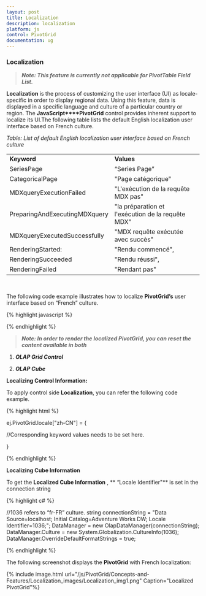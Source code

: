 ```yaml
---
layout: post
title: Localization
description: localization
platform: js
control: PivotGrid
documentation: ug
---
```


### Localization

>_**Note: This feature is currently not applicable for PivotTable Field List.**_

**Localization** is the process of customizing the user interface (UI) as locale-specific in order to display regional data. Using this feature, data is displayed in a specific language and culture of a particular country or region. The **JavaScript****PivotGrid** control provides inherent support to localize its UI.The following table lists the default English localization user interface based on French culture. 

_Table: List of default English localization user interface based on French culture_

<table>
<tr>
<td>
<b>Keyword</b></td><td>
<b>Values</b></td></tr>
<tr>
<td>
SeriesPage</td><td>
“Series Page”</td></tr>
<tr>
<td>
CategoricalPage</td><td>
"Page catégorique"</td></tr>
<tr>
<td>
MDXqueryExecutionFailed</td><td>
"L'exécution de la requête MDX pas"</td></tr>
<tr>
<td>
PreparingAndExecutingMDXquery</td><td>
"la préparation et l'exécution de la requête MDX"</td></tr>
<tr>
<td>
MDXqueryExecutedSuccessfully</td><td>
"MDX requête exécutée avec succès"</td></tr>
<tr>
<td>
RenderingStarted:</td><td>
"Rendu commencé",</td></tr>
<tr>
<td>
RenderingSucceeded</td><td>
"Rendu réussi",</td></tr>
<tr>
<td>
RenderingFailed</td><td>
"Rendant pas"</td></tr>
</table>

<br/>

The following code example illustrates how to localize **PivotGrid’s** user interface based on “French” culture.

{% highlight javascript %}

<script type="text/javascript">
 $(function () {
     $("#PivotGrid1").ejPivotGrid({
url: "../wcf/PivotGridService.svc", locale**: "fr-FR",** enableVirtualScrolling: true});
    $("#Pager1").ejPivotPager({
                    mode: ej.PivotPager.Mode.Both,locale**: "fr-FR",**
                    targetControlID: "PivotGrid1"
                    });                    
              });                   
        ej.PivotGrid.locale["fr-FR"] = {
           SeriesPage: "Série Page",
           CategoricalPage: "Catégorique Page", 
           MDXqueryExecutionFailed: "L'exécution de la requête MDX pas",
           PreparingAndExecutingMDXquery: "la préparation et l'exécution de la requête MDX",
           MDXqueryExecutedSuccessfully: "MDX requête exécutée avec succès",                   
           RenderingStarted: "rendu commencé",           
           RenderingSucceeded: "rendu réussi",
           RenderingFailed: "rendant pas"
          };
        ej.PivotPager.localization["fr-FR"] = {
           SeriesPage: "Série Page",
           CategoricalPage: "Catégorique Page"
          };
</script>       

{% endhighlight %}


> _**Note: In order to render the localized PivotGrid, you can reset the content available in both**_

1. _**OLAP Grid Control**_

2. _**OLAP Cube**_

**Localizing Control Information:** 

To apply control side **Localization**, you can refer the following code example.

{% highlight html %}

ej.PivotGrid.locale["zh-CN"] = {

//Corresponding keyword values needs to be set here.

} 

{% endhighlight %}

**Localizing Cube Information**

To get the **Localized Cube Information** ,  ** “Locale Identifier"** is set in the connection string


{% highlight c# %}

//1036 refers to “fr-FR” culture.
string connectionString = "Data Source=localhost; Initial Catalog=Adventure Works DW; Locale Identifier=1036;";
DataManager = new OlapDataManager(connectionString);
DataManager.Culture = new System.Globalization.CultureInfo(1036);
DataManager.OverrideDefaultFormatStrings = true;

{% endhighlight %}


The following screenshot displays the **PivotGrid** with French localization:

{% include image.html url="/js/PivotGrid/Concepts-and-Features/Localization_images/Localization_img1.png" Caption="Localized PivotGrid"%}


